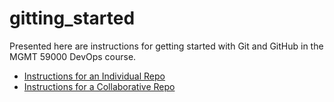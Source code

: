 # gitting_started
Presented here are instructions for getting started with Git and GitHub in the MGMT 59000 DevOps course.

* [Instructions for an Individual Repo](individual.md)
* [Instructions for a Collaborative Repo](collaborative.md)
